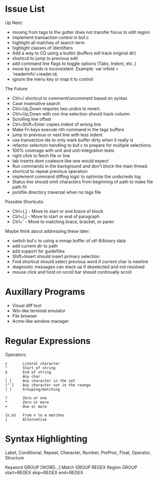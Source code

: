 # Issue List

Up Next:

* moving from tags to the gutter does not transfer focus to edit region
* implement transaction control in buf.c
* highlight all matches of search term
* highlight classes of identifiers
* Add a way to CD using a builtin (buffers will track original dir)
* shortcut to jump to previous edit
* add command line flags to toggle options (Tabs, Indent, etc..)
* move by words is inconsistent. Example:
    var infoId = 'readerinfo'+reader.id;
* ignore the menu key or map it to control

The Future:

* Ctrl+/ shortcut to comment/uncomment based on syntax
* Case insensitive search
* Ctrl+Up,Down requires two undos to revert.
* Ctrl+Up,Down with non line selection should track column
* Scrolling line offset
* Ctrl+Shift+Enter copies indent of wrong line
* Make Fn keys execute nth command in the tags buffers
* jump to previous or next line with less indent
* use transaction ids to only mark buffer dirty when it really is
* refactor selection handling to buf.c to prepare for multiple selections.
* 100% coverage with unit and unit-integration tests
* right click to fetch file or line
* tab inserts dont coalesce like one would expect
* Run commands in the background and don't block the main thread.
* shortcut to repeat previous operation
* implement command diffing logic to optimize the undo/redo log
* Status line should omit characters from beginning of path to make file path fit
* pickfile directory traversal when no tags file

Possible Shortcuts:

* Ctrl+{,} - Move to start or end brace of block
* Ctrl+(,) - Move to start or end of paragraph
* Ctrl+'   - Move to matching brace, bracket, or paren

Maybe think about addressing these later:

* switch buf.c to using a mmap buffer of utf-8/binary data
* add current dir to path
* add support for guidefiles
* Shift+Insert should insert primary selection
* Find shortcut should select previous word if current char is newline
* diagnostic messages can stack up if deselected and not resolved
* mouse click and hold on scroll bar should continually scroll

# Auxillary Programs

* Visual diff tool
* Win-like terminal emulator
* File browser
* Acme-like window manager

# Regular Expressions

Operators:

    c       Literal character
    ^       Start of string
    $       End of string
    .       Any char
    [ ]     Any character in the set
    [^ ]    Any character not in the reange
    ( )     Grouping/matching

    ?       Zero or one
    *       Zero or more
    +       One or more

    {n,m}   From n to m matches
    |       Alternative

# Syntax Highlighting

Label, Conditional, Repeat, Character, Number, PreProc, Float, Operator, Structure

Keyword GROUP [WORD...]
Match   GROUP REGEX
Region  GROUP start=REGEX skip=REGEX end=REGEX
